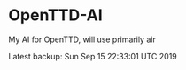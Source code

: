 # OpenTTD-AI
My AI for OpenTTD, will use primarily air

Latest backup: Sun Sep 15 22:33:01 UTC 2019
